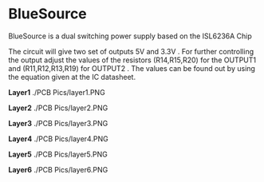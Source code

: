 # BlueSource
BlueSource is a dual switching power supply based on the ISL6236A Chip

The circuit will give two set of outputs 5V and 3.3V . For further controlling the output adjust the values of the resistors (R14,R15,R20) for the OUTPUT1 and (R11,R12,R13,R19) for OUTPUT2 . The values can be found out by using the equation given at the IC datasheet.

**Layer1**
./PCB Pics/layer1.PNG


**Layer2**
./PCB Pics/layer2.PNG


**Layer3**
./PCB Pics/layer3.PNG

**Layer4**
./PCB Pics/layer4.PNG

**Layer5**
./PCB Pics/layer5.PNG

**Layer6**
./PCB Pics/layer6.PNG






